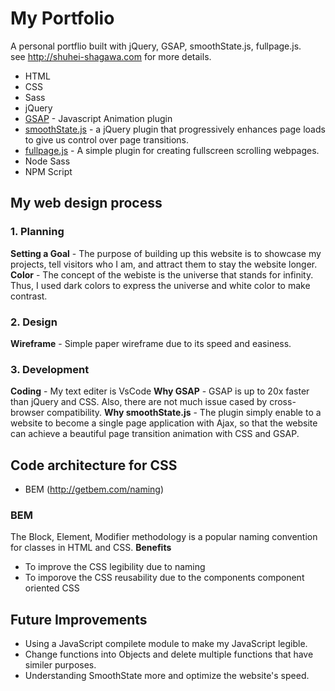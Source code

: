 # My Portfolio

A personal portflio built with jQuery, GSAP, smoothState.js, fullpage.js.  
see http://shuhei-shagawa.com for more details.

- HTML
- CSS
- Sass
- jQuery
- [GSAP](https://greensock.com/gsap) - Javascript Animation plugin
- [smoothState.js](https://github.com/miguel-perez/smoothState.js) - a jQuery plugin that progressively enhances page loads to give us control over page transitions.
- [fullpage.js](https://github.com/alvarotrigo/fullPage.js) - A simple plugin for creating fullscreen scrolling webpages.
- Node Sass
- NPM Script

## My web design process

### 1. Planning

**Setting a Goal** - The purpose of building up this website is to showcase my projects, tell visitors who I am, and attract them to stay the website longer.
**Color** - The concept of the webiste is the universe that stands for infinity. Thus, I used dark colors to express the universe and white color to make contrast.

### 2. Design

**Wireframe** - Simple paper wireframe due to its speed and easiness.

### 3. Development

**Coding** - My text editer is VsCode
**Why GSAP** - GSAP is up to 20x faster than jQuery and CSS. Also, there are not much issue cased by cross-browser compatibility.
**Why smoothState.js** - The plugin simply enable to a website to become a single page application with Ajax, so that the website can achieve a beautiful page transition animation with CSS and GSAP.

## Code architecture for CSS

- BEM (http://getbem.com/naming)

### BEM

The Block, Element, Modifier methodology is a popular naming convention for classes in HTML and CSS.
**Benefits**

- To improve the CSS legibility due to naming
- To imporove the CSS reusability due to the components component oriented CSS

## Future Improvements

- Using a JavaScript compilete module to make my JavaScript legible.
- Change functions into Objects and delete multiple functions that have similer purposes.
- Understanding SmoothState more and optimize the website's speed.
